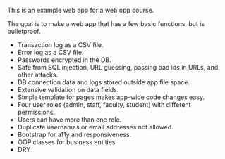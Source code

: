 This is an example web app for a web opp course.

The goal is to make a web app that has a few basic functions, but is bulletproof.

* Transaction log as a CSV file.
* Error log as a CSV file.
* Passwords encrypted in the DB.
* Safe from SQL injection, URL guessing, passing bad ids in URLs, and other attacks.
* DB connection data and logs stored outside app file space.
* Extensive validation on data fields.
* Simple template for pages makes app-wide code changes easy.
* Four user roles (admin, staff, faculty, student) with different permissions.
* Users can have more than one role.
* Duplicate usernames or email addresses not allowed.
* Bootstrap for a11y and responsiveness.
* OOP classes for business entities.
* DRY


